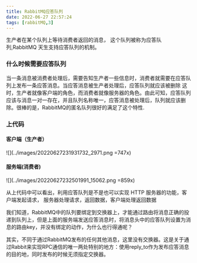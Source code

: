 ```yaml
---
title: RabbitMQ应答队列
date: 2022-06-27 22:57:24
tags: [rabbitMQ,3]
---
```


生产者在某个队列上等待消费者返回的消息， 这个队列被称为应答队列,RabbitMQ 天生支持应答队列的机制。

### 什么时候需要应答队列
当一条消息被消费者处理后，需要告知生产者一些信息时，消费者就需要在应答队列上发布一条应答消息。当应答消息被生产者处理后，应答队列就应该被删除
这时，生产者就像客户端的角色，而消费者就像服务器的角色。由此可知，应答队列应该与消息一对一存在，并且队列名称唯一，应答消息被处理后，队列就应该删除。很棒的是，RabbitMQ的匿名队列很好的满足了这个特性.



### 上代码


#### 客户端（生产者）
![](../images/20220627231931732_2971.png =747x)



#### 服务端(消费者)

![](../images/20220627232501991_15062.png =859x)

从上代码中可以看出，利用应答队列是不是也可以实现 HTTP 服务器的功能，客户端发起请求， 服务器处理请求，返回数据，客户端处理返回数据

我们知道，RabbitMQ中的队列要绑定到交换器上，才能通过路由将消息正确的投递到队列上，但是上面的服务端发送应答消息时，将消息头中的应答队列设置为消息的路由key，并没有绑定的动作，为什么也行得通呢？

其实，不同于通过RabbitMQ发布的任何其他消息，这里没有交换器。这是关于通过Rabbit来实现RPC通信的唯一两处特别的地方：使用reply_to作为发布应答消息的目的地，同时发布的时候无须指定交换器。
